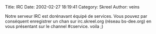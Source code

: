 Title: IRC
Date: 2002-02-27 18:19:41
Category: Skreel
Author: veins

Notre serveur IRC est dorénavant équipé de services. Vous pouvez par conséquent enregistrer un chan sur  irc.skreel.org (réseau bs-dee.org) en vous présentant sur le channel #cservice.
voila ;)